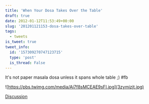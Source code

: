 ```yaml
---
title: 'When Your Dosa Takes Over the Table'
draft: true
date: 2012-01-12T11:53:49+00:00
slug: '201201121153-dosa-takes-over-table'
tags:
  - tweets
is_tweet: true
tweet_info:
  id: '157309270747123715'
  type: 'post'
  is_thread: False
---
```




It's not paper masala dosa unless it spans whole table ;) #fb 

![https://pbs.twimg.com/media/Ai7f8sMCEAE9sFI.jpg](3zymizjt.jpg)

[Discussion](https://x.com/sytelus/status/157309270747123715)
